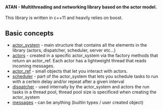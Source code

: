 #### ATAN - Multithreading and networking library based on the actor model.

This library is written in c++11 and heavily relies on boost.

Basic concepts
---
 * [actor_system](https://github.com/heftyy/bumbler/tree/master/shared/atan/actor_system) - main structure that contains all the elements in the library (actors, dispatcher, scheduler, server etc...)
 * [actors](https://github.com/heftyy/bumbler/tree/master/shared/atan/actor) - created in a specific actor_system via the factory methods that return an actor_ref. Each actor has a lightweight thread that reads incoming messages.
 * [actor_ref](https://github.com/heftyy/bumbler/tree/master/shared/atan/actor/actor_ref) - small objects that let you interact with actors.
 * [scheduler](https://github.com/heftyy/bumbler/tree/master/shared/atan/scheduler) - part of the actor_system that lets you schedule tasks to run with a certein delay and/or repeat after a given interval
 * [dispatcher](https://github.com/heftyy/bumbler/tree/master/shared/atan/dispatcher) - used internally by the actor_system and actors the run tasks in a thread pool, thread pool size is specificed when creating the actor_system
 * [messages](https://github.com/heftyy/bumbler/tree/master/shared/atan/messages) - can be anything (builtin types / user created object) 
